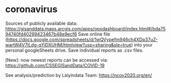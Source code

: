 # coronavirus
Sources of publicly available data: https://gisanddata.maps.arcgis.com/apps/opsdashboard/index.html#/bda7594740fd40299423467b48e9ecf6
Save online file (https://docs.google.com/spreadsheets/d/1wQVypefm946ch4XDp37uZ-wartW4V7ILdg-qYiDXUHM/htmlview?usp=sharing&sle=true) into your personal googleSheets drive. Save individual reports as .csv files.

[New]: now newest reports can be accessed via: https://github.com/CSSEGISandData/COVID-19

See analysis/prediction by Laiyindata Team: https://ncov2020.org/en/
